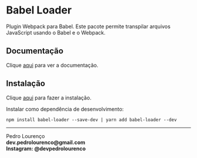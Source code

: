 # Babel Loader

Plugin Webpack para Babel. Este pacote permite transpilar arquivos JavaScript usando o Babel e o Webpack.

## Documentação

Clique [aqui](https://github.com/babel/babel-loader) para ver a documentação.

## Instalação

Clique [aqui](https://www.npmjs.com/package/babel-loader) para fazer a instalação.

Instalar como dependência de desenvolvimento:

```
npm install babel-loader --save-dev | yarn add babel-loader --dev
```


<hr>
<stong>Pedro Lourenço</strong><br>
<Strong>dev.pedrolourenco@gmail.com</strong><br>
<Strong>Instagram: @devpedrolourenco</strong>
